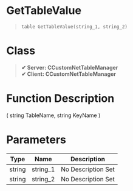 # GetTableValue
> `table GetTableValue(string_1, string_2)`
# Class
> __✔ Server: CCustomNetTableManager__  
> __✔ Client: CCustomNetTableManager__  
# Function Description
( string TableName, string KeyName )
# Parameters
Type|Name|Description
--|--|--
string|string_1|No Description Set
string|string_2|No Description Set
